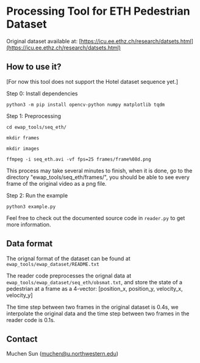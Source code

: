 # Processing Tool for ETH Pedestrian Dataset

Original dataset available at: [https://icu.ee.ethz.ch/research/datsets.html](https://icu.ee.ethz.ch/research/datsets.html)

## How to use it?

[For now this tool does not support the Hotel dataset sequence yet.]

Step 0: Install dependencies

`python3 -m pip install opencv-python numpy matplotlib tqdm`

Step 1: Preprocessing

`cd ewap_tools/seq_eth/`

`mkdir frames`

`mkdir images`

`ffmpeg -i seq_eth.avi -vf fps=25 frames/frame%08d.png`

This process may take several minutes to finish, when it is done, go to the directory "ewap_tools/seq_eth/frames/", you should be able to see every frame of the original video as a png file.

Step 2: Run the example

`python3 example.py`

Feel free to check out the documented source code in `reader.py` to get more information. 

## Data format

The orignal format of the dataset can be found at `ewap_tools/ewap_dataset/README.txt`

The reader code preprocesses the orignal data at `ewap_tools/ewap_dataset/seq_eth/obsmat.txt`, and store the state of a pedestrian at a frame as a 4-vector: [position_x, position_y, velocity_x, velocity_y]

The time step between two frames in the original dataset is 0.4s, we interpolate the original data and the time step between two frames in the reader code is 0.1s.

## Contact

Muchen Sun (muchen@u.northwestern.edu)
